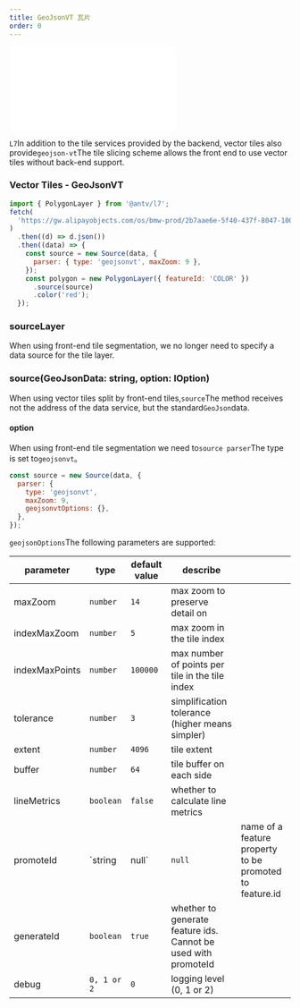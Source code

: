 ```yaml
---
title: GeoJsonVT 瓦片
order: 0
---
```


<embed src="@/docs/common/style.md"></embed>

`L7`In addition to the tile services provided by the backend, vector tiles also provide`geojson-vt`The tile slicing scheme allows the front end to use vector tiles without back-end support.

### Vector Tiles - GeoJsonVT

```javascript
import { PolygonLayer } from '@antv/l7';
fetch(
  'https://gw.alipayobjects.com/os/bmw-prod/2b7aae6e-5f40-437f-8047-100e9a0d2808.json',
)
  .then((d) => d.json())
  .then((data) => {
    const source = new Source(data, {
      parser: { type: 'geojsonvt', maxZoom: 9 },
    });
    const polygon = new PolygonLayer({ featureId: 'COLOR' })
      .source(source)
      .color('red');
  });
```

### sourceLayer

When using front-end tile segmentation, we no longer need to specify a data source for the tile layer.

### source(GeoJsonData: string, option: IOption)

When using vector tiles split by front-end tiles,`source`The method receives not the address of the data service, but the standard`GeoJson`data.

#### option

When using front-end tile segmentation we need to`source parser`The type is set to`geojsonvt`。

```js
const source = new Source(data, {
  parser: {
    type: 'geojsonvt',
    maxZoom: 9,
    geojsonvtOptions: {},
  },
});
```

`geojsonOptions`The following parameters are supported:

| parameter      | type        | default value | describe                                                       |                                                         |
| -------------- | ----------- | ------------- | -------------------------------------------------------------- | ------------------------------------------------------- |
| maxZoom        | `number`    | `14`          | max zoom to preserve detail on                                 |                                                         |
| indexMaxZoom   | `number`    | `5`           | max zoom in the tile index                                     |                                                         |
| indexMaxPoints | `number`    | `100000`      | max number of points per tile in the tile index                |                                                         |
| tolerance      | `number`    | `3`           | simplification tolerance (higher means simpler)                |                                                         |
| extent         | `number`    | `4096`        | tile extent                                                    |                                                         |
| buffer         | `number`    | `64`          | tile buffer on each side                                       |                                                         |
| lineMetrics    | `boolean`   | `false`       | whether to calculate line metrics                              |                                                         |
| promoteId      | \`string    | null\`        | `null`                                                         | name of a feature property to be promoted to feature.id |
| generateId     | `boolean`   | `true`        | whether to generate feature ids. Cannot be used with promoteId |                                                         |
| debug          | `0, 1 or 2` | `0`           | logging level (0, 1 or 2)                                      |                                                         |

